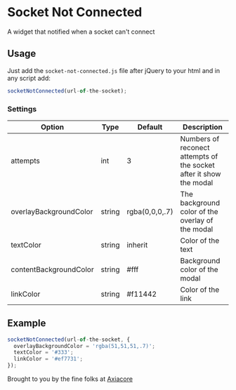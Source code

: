# Socket Not Connected
A widget that notified when a socket can't connect

## Usage
Just add the `socket-not-connected.js` file after jQuery to your html and
in any script add:

```js
socketNotConnected(url-of-the-socket);
```

### Settings

Option | Type | Default | Description
------ | ---- | ------- | -----------
attempts | int | 3 | Numbers of reconect attempts of the socket after it show the modal
overlayBackgroundColor | string | rgba(0,0,0,.7) | The background color of the overlay of the modal
textColor | string | inherit | Color of the text
contentBackgroundColor | string | #fff | Background color of the modal
linkColor | string | #f11442 | Color of the link

## Example
```js
socketNotConnected(url-of-the-socket, {
  overlayBackgroundColor = 'rgba(51,51,51,.7)';
  textColor = '#333'; 
  linkColor = '#ef7731';
});
```

Brought to you by the fine folks at [Axiacore](https://axiacore.com/)
